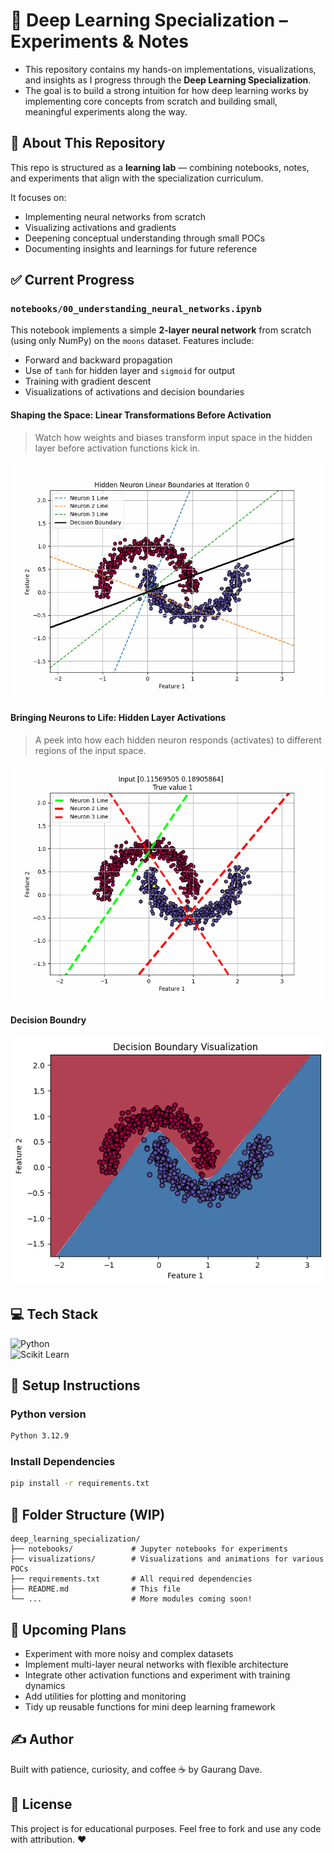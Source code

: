 # 🧠 Deep Learning Specialization – Experiments & Notes

* This repository contains my hands-on implementations, visualizations, and insights as I progress through the **Deep Learning Specialization**. 
* The goal is to build a strong intuition for how deep learning works by implementing core concepts from scratch and building small, meaningful experiments along the way.

## 📘 About This Repository

This repo is structured as a **learning lab** — combining notebooks, notes, and experiments that align with the specialization curriculum.

It focuses on:
- Implementing neural networks from scratch
- Visualizing activations and gradients
- Deepening conceptual understanding through small POCs
- Documenting insights and learnings for future reference

## ✅ Current Progress

### `notebooks/00_understanding_neural_networks.ipynb`

This notebook implements a simple **2-layer neural network** from scratch (using only NumPy) on the `moons` dataset. Features include:
- Forward and backward propagation
- Use of `tanh` for hidden layer and `sigmoid` for output
- Training with gradient descent
- Visualizations of activations and decision boundaries

#### Shaping the Space: Linear Transformations Before Activation
> Watch how weights and biases transform input space in the hidden layer before activation functions kick in.

<img src="./visualizations/hidden_layers.gif">

#### Bringing Neurons to Life: Hidden Layer Activations
> A peek into how each hidden neuron responds (activates) to different regions of the input space.

<img src="./visualizations/activations.gif">

#### Decision Boundry
<img src="./visualizations/decision_boundry.png">

## 💻 Tech Stack

![Python](https://img.shields.io/badge/Python-3.12.9-FFD43B?logo=Python&logoColor=blue&style=for-the-badge)  
![Scikit Learn](https://img.shields.io/badge/scikit--learn-1.6.1-FFD43B?logo=scikit-learn&logoColor=white&style=for-the-badge)


## 🔧 Setup Instructions

### Python version
```bash
Python 3.12.9
```
### Install Dependencies
```bash
pip install -r requirements.txt
```
## 📂 Folder Structure (WIP)
```
deep_learning_specialization/
├── notebooks/             # Jupyter notebooks for experiments
├── visualizations/        # Visualizations and animations for various POCs
├── requirements.txt       # All required dependencies
├── README.md              # This file
└── ...                    # More modules coming soon!
```
## 🚧 Upcoming Plans
* Experiment with more noisy and complex datasets
* Implement multi-layer neural networks with flexible architecture
* Integrate other activation functions and experiment with training dynamics
* Add utilities for plotting and monitoring
* Tidy up reusable functions for mini deep learning framework

## ✍️ Author

Built with patience, curiosity, and coffee ☕ by Gaurang Dave.

## 📜 License
This project is for educational purposes. Feel free to fork and use any code with attribution. ❤️